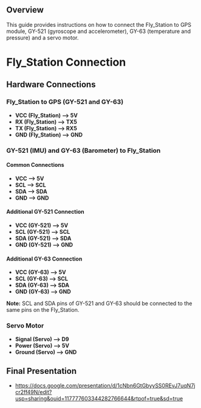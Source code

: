## Overview

This guide provides instructions on how to connect the Fly_Station to GPS module, GY-521 (gyroscope and accelerometer), GY-63 (temperature and pressure) and a servo motor.

# Fly_Station Connection

## Hardware Connections

### Fly_Station to GPS (GY-521 and GY-63)

- **VCC (Fly_Station) --> 5V**
- **RX (Fly_Station) --> TX5**
- **TX (Fly_Station) --> RX5**
- **GND (Fly_Station) --> GND**

### GY-521 (IMU) and GY-63 (Barometer) to Fly_Station

#### Common Connections
- **VCC --> 5V**
- **SCL --> SCL**
- **SDA --> SDA**
- **GND --> GND**

#### Additional GY-521 Connection
- **VCC (GY-521) --> 5V**
- **SCL (GY-521) --> SCL**
- **SDA (GY-521) --> SDA**
- **GND (GY-521) --> GND**

#### Additional GY-63 Connection
- **VCC (GY-63) --> 5V**
- **SCL (GY-63) --> SCL**
- **SDA (GY-63) --> SDA**
- **GND (GY-63) --> GND**

**Note:** SCL and SDA pins of GY-521 and GY-63 should be connected to the same pins on the Fly_Station.

### Servo Motor

- **Signal (Servo) --> D9**
- **Power (Servo) --> 5V**
- **Ground (Servo) --> GND**

## Final Presentation

- https://docs.google.com/presentation/d/1cNbn6GtGbyySS0REvJ7uqN7jcr2ff49N/edit?usp=sharing&ouid=117777603344282766644&rtpof=true&sd=true
